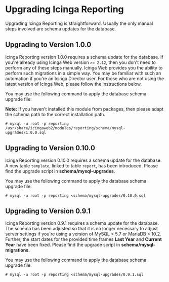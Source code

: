 # Upgrading Icinga Reporting <a id="upgrading"></a>

Upgrading Icinga Reporting is straightforward.
Usually the only manual steps involved are schema updates for the database.

## Upgrading to Version 1.0.0

Icinga Reporting version 1.0.0 requires a schema update for the database.
If you're already using Icinga Web version `>= 2.12`, then you don't need to perform any of these steps manually.
Icinga Web provides you the ability to perform such migrations in a simple way. You may be familiar with such an
automation if you're an Icinga Director user. For those who are not using the latest version of Icinga Web, please
follow the instructions below.

You may use the following command to apply the database schema upgrade file:
<!-- {% if not icingaDocs %} -->

**Note:** If you haven't installed this module from packages, then please adapt the schema path to the correct installation path.

<!-- {% endif %} -->

```
# mysql -u root -p reporting /usr/share/icingaweb2/modules/reporting/schema/mysql-upgrades/1.0.0.sql
```

## Upgrading to Version 0.10.0

Icinga Reporting version 0.10.0 requires a schema update for the database.
A new table `template`, linked to table `report`, has been introduced.
Please find the upgrade script in **schema/mysql-upgrades**.

You may use the following command to apply the database schema upgrade file:

```
# mysql -u root -p reporting <schema/mysql-upgrades/0.10.0.sql
```

## Upgrading to Version 0.9.1

Icinga Reporting version 0.9.1 requires a schema update for the database.
The schema has been adjusted so that it is no longer necessary to adjust server settings
if you're using a version of MySQL < 5.7 or MariaDB < 10.2.
Further, the start dates for the provided time frames **Last Year** and **Current Year** have been fixed.
Please find the upgrade script in **schema/mysql-migrations**.

You may use the following command to apply the database schema upgrade file:

```
# mysql -u root -p reporting <schema/mysql-upgrades/0.9.1.sql
```
